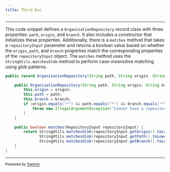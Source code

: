 ```yaml
---
title: Third Doc
---
```

<SwmSnippet path="/src/main/java/io/moderne/organizations/OrganizationRepository.java" line="6">

---

This code snippet defines a `OrganizationRepository` record class with three properties: `path`, `origin`, and `branch`. It also includes a constructor that initializes these properties. Additionally, there is a `matches` method that takes a `repositoryInput` parameter and returns a boolean value based on whether the `origin`, `path`, and `branch` properties match the corresponding properties of the `repositoryInput` object. The `matches` method uses the `StringUtils.matchesGlob` method to perform case-insensitive matching using glob patterns.

```java
public record OrganizationRepository(String path, String origin, String branch) {

    public OrganizationRepository(String path, String origin, String branch) {
        this.origin = origin;
        this.path = path;
        this.branch = branch;
        if (origin.equals("*") && path.equals("*") && branch.equals("*")) {
            throw new IllegalArgumentException("Cannot have a repository with origin=* and branch=* and path=* as this would match all repositories");
        }
    }

    public boolean matches(RepositoryInput repositoryInput) {
        return StringUtils.matchesGlob(repositoryInput.getOrigin().toLowerCase(), origin.toLowerCase()) &&
               StringUtils.matchesGlob(repositoryInput.getPath().toLowerCase(), path.toLowerCase()) &&
               StringUtils.matchesGlob(repositoryInput.getBranch().toLowerCase(), branch.toLowerCase());
    }
}
```

---

</SwmSnippet>

<SwmMeta version="3.0.0" repo-id="Z2l0aHViJTNBJTNBbW9kZXJuZS1vcmdhbml6YXRpb25zJTNBJTNBYW1vZ2gtYXhw" repo-name="moderne-organizations"><sup>Powered by [Swimm](https://app.swimm.io/)</sup></SwmMeta>
